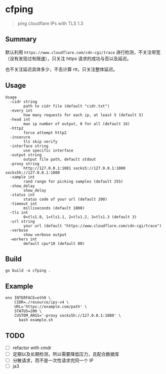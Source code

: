 # cfping

> ping cloudflare IPs with TLS 1.3

## Summary

默认利用 `https://www.cloudflare.com/cdn-cgi/trace` 进行检测，不关注带宽（没有发现过有限速），只关注 https 请求的成功与否以及延迟。

也不关注延迟具体多少，不去计算 rtt，只关注整体延迟。

## Usage

```
Usage
  -cidr string
        path to cidr file (default "cidr.txt")
  -every int
        how many requests for each ip, at least 5 (default 5)
  -head int
        max ip number of output, 0 for all (default 16)
  -http2
        force attempt http2
  -insecure
        tls skip verify
  -interface string
        use specific interface
  -output string
        output file path, default stdout
  -proxy string
        http://127.0.0.1:1081 socks5://127.0.0.1:1080 socks5h://127.0.0.1:1080
  -sample int
        rand range for picking samples (default 255)
  -show_delay
        show_delay
  -status int
        status code of your url (default 200)
  -timeout int
        milliseconds (default 1000)
  -tls int
        0=tls1.0, 1=tls1.1, 2=tls1.2, 3=tls1.3 (default 3)
  -url string
        your url (default "https://www.cloudflare.com/cdn-cgi/trace")
  -verbose
        show verbose output
  -workers int
        default cpu*10 (default 80)
```

## Build

```shell
go build -o cfping .
```

## Example

```shell
env INTERFACE=eth0 \
    CIDR=./resource/ips-v4 \
    URL='https://example.com/path' \
    STATUS=200 \
    CUSTOM_ARGS='-proxy socks5h://127.0.0.1:1080' \
      bash example.sh
```

## TODO

- [ ] refactor with cmdr
- [ ] 定期以及长期检测，所以需要降低压力，且配合数据库
- [ ] 分散请求，而不是一次性请求完同一个 IP
- [ ] ja3
